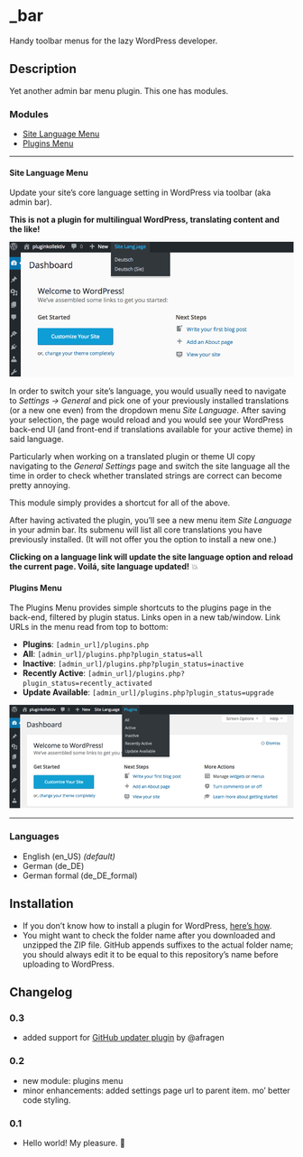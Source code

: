 # _bar
Handy toolbar menus for the lazy WordPress developer.

## Description

Yet another admin bar menu plugin. This one has modules.

### Modules

* [Site Language Menu](#user-content-site-language-menu)
* [Plugins Menu](#user-content-plugins-menu)

---

#### Site Language Menu

Update your site’s core language setting in WordPress via toolbar (aka admin bar).

**This is not a plugin for multilingual WordPress, translating content and the like!**

![Update Site Language Option via toolbar](https://github.com/glueckpress/_bar/raw/master/modules/site-language/screenshot.gif)

In order to switch your site’s language, you would usually need to navigate to _Settings → General_ and pick one of your previously installed translations (or a new one even) from the dropdown menu _Site Language_. After saving your selection, the page would reload and you would see your WordPress back-end UI (and front-end if translations available for your active theme) in said language.

Particularly when working on a translated plugin or theme UI copy navigating to the _General Settings_ page and switch the site language all the time in order to check whether translated strings are correct can become pretty annoying.

This module simply provides a shortcut for all of the above.

After having activated the plugin, you’ll see a new menu item _Site Language_ in your admin bar. Its submenu will list all core translations you have previously installed. (It will not offer you the option to install a new one.)

**Clicking on a language link will update the site language option and reload the current page. Voilá, site language updated!** :boom:


#### Plugins Menu

The Plugins Menu provides simple shortcuts to the plugins page in the back-end, filtered by plugin status. Links open in a new tab/window. Link URLs in the menu read from top to bottom:

* __Plugins__: `[admin_url]/plugins.php`
* __All__: `[admin_url]/plugins.php?plugin_status=all`
* __Inactive__: `[admin_url]/plugins.php?plugin_status=inactive`
* __Recently Active__: `[admin_url]/plugins.php?plugin_status=recently_activated`
* __Update Available__: `[admin_url]/plugins.php?plugin_status=upgrade`

![Go to plugins page (filtered by status) via toolbar](https://github.com/glueckpress/_bar/raw/master/modules/plugins-menu/screenshot.png)

---

### Languages

* English (en\_US) _(default)_
* German (de_DE)
* German formal (de\_DE_formal)


## Installation

* If you don’t know how to install a plugin for WordPress, [here’s how](http://codex.wordpress.org/Managing_Plugins#Installing_Plugins).
* You might want to check the folder name after you downloaded and unzipped the ZIP file. GitHub appends suffixes to the actual folder name; you should always edit it to be equal to this repository’s name before uploading to WordPress.


## Changelog

### 0.3

* added support for [GitHub updater plugin](https://github.com/afragen/github-updater) by @afragen

### 0.2

* new module: plugins menu
* minor enhancements: added settings page url to parent item. mo’ better code styling.

### 0.1

* Hello world! My pleasure. :bouquet:
